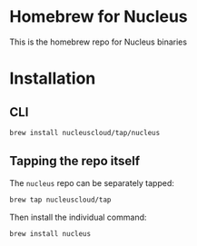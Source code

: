 # Homebrew for Nucleus

This is the homebrew repo for Nucleus binaries

# Installation

## CLI
```sh
brew install nucleuscloud/tap/nucleus
```

## Tapping the repo itself
The `nucleus` repo can be separately tapped:

```sh
brew tap nucleuscloud/tap
```

Then install the individual command:

```sh
brew install nucleus
```

